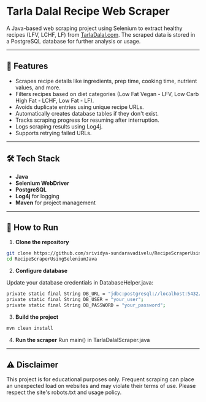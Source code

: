 # Tarla Dalal Recipe Web Scraper

A Java-based web scraping project using Selenium to extract healthy recipes (LFV, LCHF, LF) from [TarlaDalal.com](https://www.tarladalal.com). The scraped data is stored in a PostgreSQL database for further analysis or usage.

---

## 📌 Features

- Scrapes recipe details like ingredients, prep time, cooking time, nutrient values, and more.
- Filters recipes based on diet categories (Low Fat Vegan - LFV, Low Carb High Fat - LCHF, Low Fat - LF).
- Avoids duplicate entries using unique recipe URLs.
- Automatically creates database tables if they don't exist.
- Tracks scraping progress for resuming after interruption.
- Logs scraping results using Log4j.
- Supports retrying failed URLs.

---

## 🛠️ Tech Stack

- **Java**
- **Selenium WebDriver**
- **PostgreSQL**
- **Log4j** for logging
- **Maven** for project management

---

## 🚀 How to Run

1. **Clone the repository**

```bash
git clone https://github.com/srividya-sundaravadivelu/RecipeScraperUsingSeleniumJava.git
cd RecipeScraperUsingSeleniumJava

```
2. **Configure database**

Update your database credentials in DatabaseHelper.java:

```bash
private static final String DB_URL = "jdbc:postgresql://localhost:5432/your_db";
private static final String DB_USER = "your_user";
private static final String DB_PASSWORD = "your_password";
```
3. **Build the project**
```bash
mvn clean install
```
4. **Run the scraper**
Run main() in TarlaDalalScraper.java

---
## ⚠️ Disclaimer
This project is for educational purposes only. Frequent scraping can place an unexpected load on websites and may violate their terms of use. Please respect the site's robots.txt and usage policy.





